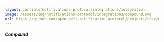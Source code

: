 ```yaml
---
layout: partials/notifications-protocol/integrations/integration
image: /assets/img/notifications-protocol/integrations/compound.svg
url: https://github.com/open-defi-notification-protocol/projects/tree/master/compound
---
```


##### Compound

